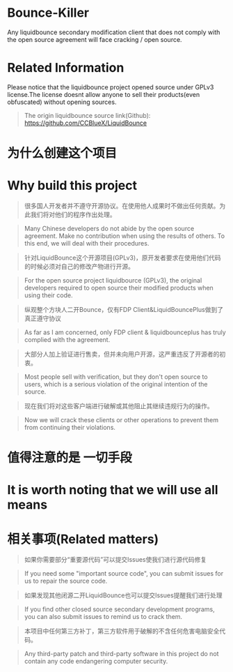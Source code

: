 ﻿# Bounce-Killer
 Any liquidbounce secondary modification client that does not comply with the open source agreement will face cracking / open source.
# Related Information
 Please notice that the liquidbounce project opened source under GPLv3 license.The license doesnt allow anyone to sell their products(even obfuscated) without opening sources.
>The origin liquidbounce source link(Github): https://github.com/CCBlueX/LiquidBounce
# 为什么创建这个项目 
# Why build this project
>很多国人开发者并不遵守开源协议。在使用他人成果时不做出任何贡献。为此我们将对他们的程序作出处理。

> Many Chinese developers do not abide by the open source agreement. Make no contribution when using the results of others. To this end, we will deal with their procedures.

>针对LiquidBounce这个开源项目(GPLv3)，原开发者要求在使用他们代码的时候必须对自己的修改产物进行开源。

> For the open source project liquidbource (GPLv3), the original developers required to open source their modified products when using their code.

>纵观整个方块人二开Bounce，仅有FDP Client&LiquidBouncePlus做到了真正遵守协议

> As far as I am concerned, only FDP client & liquidbounceplus has truly complied with the agreement.

>大部分人加上验证进行售卖，但并未向用户开源，这严重违反了开源者的初衷。

> Most people sell with verification, but they don't open source to users, which is a serious violation of the original intention of the source.

>现在我们将对这些客户端进行破解或其他阻止其继续违规行为的操作。

> Now we will crack these clients or other operations to prevent them from continuing their violations.

# 值得注意的是 一切手段
# It is worth noting that we will use all means
# 相关事项(Related matters)
>如果你需要部分“重要源代码”可以提交Issues使我们进行源代码修复

> If you need some "important source code", you can submit issues for us to repair the source code.

>如果发现其他闭源二开LiquidBounce也可以提交Issues提醒我们进行处理

> If you find other closed source secondary development programs, you can also submit issues to remind us to crack them.

>本项目中任何第三方补丁，第三方软件用于破解的不含任何危害电脑安全代码。

> Any third-party patch and third-party software in this project do not contain any code endangering computer security.
